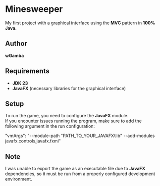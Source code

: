 # Minesweeper

My first project with a graphical interface using the **MVC** pattern in **100% Java**.  

## Author  
**wGamba**  

## Requirements  
- **JDK 23**  
- **JavaFX** (necessary libraries for the graphical interface)  

## Setup  

To run the game, you need to configure the **JavaFX** module.  
If you encounter issues running the program, make sure to add the following argument in the run configuration:

"vmArgs": "--module-path "PATH_TO_YOUR_JAVAFX\lib" --add-modules javafx.controls,javafx.fxml"

## Note  
I was unable to export the game as an executable file due to **JavaFX** dependencies, so it must be run from a properly configured development environment.
